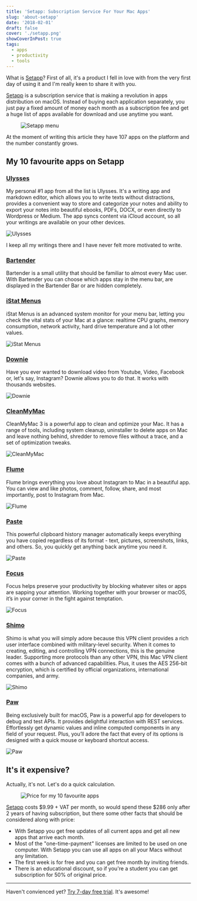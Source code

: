 ```yaml
---
title: 'Setapp: Subscription Service For Your Mac Apps'
slug: 'about-setapp'
date: '2018-02-01'
draft: false
cover: './setapp.png'
showCoverInPost: true
tags:
  - apps
  - productivity
  - tools
---
```


What is [Setapp]? First of all, it's a product I fell in love with from the very first day of using it and I'm really keen to share it with you.

[Setapp] is a subscription service that is making a revolution in apps distribution on macOS. Instead of buying each application separately, you just pay a fixed amount of money each month as a subscription fee and get a huge list of apps available for download and use anytime you want.

<figure>
    <img src="./setapp-menu.png" alt="Setapp menu" title="A list of apps is carefully split by categories to enhance search experience">
</figure>

At the moment of writing this article they have 107 apps on the platform and the number constantly grows.

## My 10 favourite apps on Setapp

### [Ulysses]

My personal #1 app from all the list is Ulysses. It's a writing app and markdown editor, which allows you to write texts without distractions, provides a convenient way to store and categorize your notes and ability to export your notes into beautiful ebooks, PDFs, DOCX, or even directly to Wordpress or Medium. The app syncs content via iCloud account, so all your writings are available on your other devices.

![Ulysses](./ulysses.png)

I keep all my writings there and I have never felt more motivated to write.

### [Bartender]

Bartender is a small utility that should be familiar to almost every Mac user. With Bartender you can choose which apps stay in the menu bar, are displayed in the Bartender Bar or are hidden completely.

### [iStat Menus]

iStat Menus is an advanced system monitor for your menu bar, letting you check the vital stats of your Mac at a glance: realtime CPU graphs, memory consumption, network activity, hard drive temperature and a lot other values.

![iStat Menus](./istats-menus.jpg)

### [Downie]

Have you ever wanted to download video from Youtube, Video, Facebook or, let's say, Instagram? Downie allows you to do that. It works with thousands websites.

![Downie](./downie.png)

### [CleanMyMac]

CleanMyMac 3 is a powerful app to clean and optimize your Mac. It has a range of tools, including system cleanup, uninstaller to delete apps on Mac and leave nothing behind, shredder to remove files without a trace, and a set of optimization tweaks.

![CleanMyMac](./clean-my-mac.png)

### [Flume]

Flume brings everything you love about Instagram to Mac in a beautiful app. You can view and like photos, comment, follow, share, and most importantly, post to Instagram from Mac.

![Flume](./flume.png)

### [Paste]

This powerful clipboard history manager automatically keeps everything you have copied regardless of its format - text, pictures, screenshots, links, and others. So, you quickly get anything back anytime you need it.

![Paste](./paste.png)

### [Focus]

Focus helps preserve your productivity by blocking whatever sites or apps are sapping your attention. Working together with your browser or macOS, it’s in your corner in the fight against temptation.

![Focus](./focus.png)

### [Shimo]

Shimo is what you will simply adore because this VPN client provides a rich user interface combined with military-level security. When it comes to creating, editing, and controlling VPN connections, this is the genuine leader. Supporting more protocols than any other VPN, this Mac VPN client comes with a bunch of advanced capabilities. Plus, it uses the AES 256-bit encryption, which is certified by official organizations, international companies, and army.

![Shimo](./shimo.jpg)

### [Paw]

Being exclusively built for macOS, Paw is a powerful app for developers to debug and test APIs. It provides delightful interaction with REST services. Effortlessly get dynamic values and inline computed components in any field of your request. Plus, you’ll adore the fact that every of its options is designed with a quick mouse or keyboard shortcut access.

![Paw](./paw.png)

## It's it expensive?

Actually, it's not. Let's do a quick calculation.

<figure>
    <img src="./setapp-cost.png" alt="Price for my 10 favourite apps" title="Total cost of my favourite apps is $286">
</figure>

[Setapp] costs $9.99 + VAT per month, so would spend these $286 only after 2 years of having subscription, but there some other facts that should be considered along with price:

- With Setapp you get free updates of all current apps and get all new apps that arrive each month.
- Most of the "one-time-payment" licenses are limited to be used on one computer. With Setapp you can use all apps on all your Macs without any limitation.
- The first week is for free and you can get free month by inviting friends.
- There is an educational discount, so if you're a student you can get subscription for 50% of original price.

---

Haven't convienced yet? [Try 7-day free trial](https://go.setapp.com/invite/o3c4i1zc).
It's awesome!

[setapp]: https://go.setapp.com/invite/o3c4i1zc
[bartender]: https://www.macbartender.com/
[ulysses]: https://ulyssesapp.com
[istat menus]: https://bjango.com/mac/istatmenus/
[downie]: https://software.charliemonroe.net/downie.php
[cleanmymac]: https://macpaw.com/cleanmymac
[flume]: https://flumeapp.com/
[paste]: https://pasteapp.me/
[focus]: https://heyfocus.com/
[shimo]: https://www.shimovpn.com/
[paw]: https://paw.cloud/
